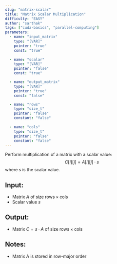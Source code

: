 ```yaml
---
slug: "matrix-scalar"
title: "Matrix Scalar Multiplication"
difficulty: "EASY"
author: "sarthak"
tags: ["cuda-basics", "parallel-computing"]
parameters:
  - name: "input_matrix"
    type: "[VAR]"
    pointer: "true"
    const: "true"
  
  - name: "scalar"
    type: "[VAR]"
    pointer: "false"
    const: "true"

  - name: "output_matrix" 
    type: "[VAR]"
    pointer: "true"
    const: "false"

  - name: "rows" 
    type: "size_t"
    pointer: "false"
    constant: "false"
    
  - name: "cols"
    type: "size_t"
    pointer: "false"
    constant: "false"
---
```


Perform multiplication of a matrix with a scalar value:
$$
C[i][j] = A[i][j] \cdot s
$$
where $s$ is the scalar value.

## Input:
- Matrix $A$ of size $\text{rows} \times \text{cols}$
- Scalar value $s$

## Output:
- Matrix $C = s \cdot A$ of size $\text{rows} \times \text{cols}$

## Notes:
- Matrix $\text{A}$ is stored in row-major order